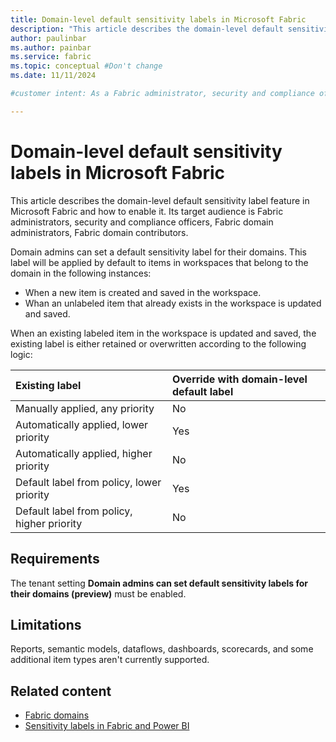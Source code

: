 ```yaml
---
title: Domain-level default sensitivity labels in Microsoft Fabric 
description: "This article describes the domain-level default sensitivity label feature in Microsoft Fabric and how to enable it."
author: paulinbar
ms.author: painbar
ms.service: fabric
ms.topic: conceptual #Don't change
ms.date: 11/11/2024

#customer intent: As a Fabric administrator, security and compliance officer, Fabric domain administrator, or domain contributor, I want to understand what domain-level senistivity labels are and how they work.

---
```


# Domain-level default sensitivity labels in Microsoft Fabric

This article describes the domain-level default sensitivity label feature in Microsoft Fabric and how to enable it. Its target audience is Fabric administrators, security and compliance officers, Fabric domain administrators, Fabric domain contributors.

Domain admins can set a default sensitivity label for their domains. This label will be applied by default to items in workspaces that belong to the domain in the following instances:

* When a new item is created and saved in the workspace.
* Whan an unlabeled item that already exists in the workspace is updated and saved.

When an existing labeled item in the workspace is updated and saved, the existing label is either retained or overwritten according to the following logic:

| Existing label | Override with domain-level default label |
|:---------------|:-----------------------------------------|
| Manually applied, any priority             | No           |
| Automatically applied, lower priority      | Yes          |
| Automatically applied, higher priority     | No           |
| Default label from policy, lower priority  | Yes          |
| Default label from policy, higher priority | No           |

## Requirements

The tenant setting **Domain admins can set default sensitivity labels for their domains (preview)** must be enabled.

## Limitations

Reports, semantic models, dataflows, dashboards, scorecards, and some additional item types aren't currently supported.

## Related content

* [Fabric domains](./domains.md)
* [Sensitivity labels in Fabric and Power BI](/power-bi/enterprise/service-security-sensitivity-label-overview)